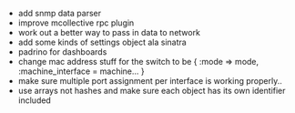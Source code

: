 * add snmp data parser
* improve mcollective rpc plugin
* work out a better way to pass in data to network
* add some kinds of settings object ala sinatra
* padrino for dashboards
* change mac address stuff for the switch to be { :mode => mode, :machine_interface = machine... }
* make sure multiple port assignment per interface is working properly..
* use arrays not hashes and make sure each object has its own identifier included
